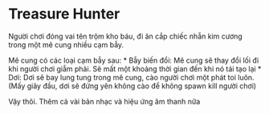 # Treasure Hunter

Người chơi đóng vai tên trộm kho báu, đi ăn cắp chiếc nhẫn kim cương trong một mê cung nhiều cạm bẫy.

Mê cung có các loại cạm bẫy sau:
	* Bẫy biến đổi: Mê cung sẽ thay đổi lối đi khi người chơi giẫm phải. Sẽ mất một khoảng thời gian đến khi nó tái tạo lại
	* Dơi: Dơi sẽ bay lung tung trong mê cung, cào người chơi một phát toi luôn. (Mấy giây đầu, dơi sẽ đứng yên không cào để không spawn kill người chơi)

Vậy thôi. Thêm cả vài bản nhạc và hiệu ứng âm thanh nữa
